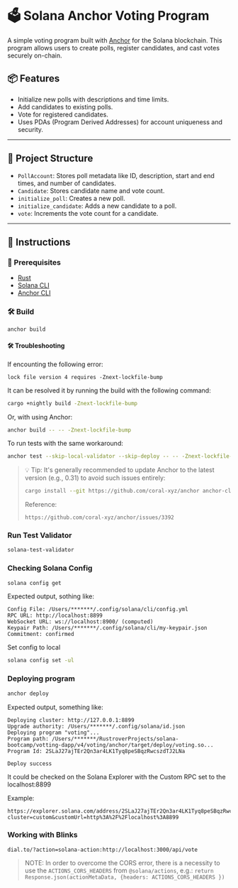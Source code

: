 # 🗳️ Solana Anchor Voting Program

A simple voting program built with [Anchor](https://www.anchor-lang.com/) for the Solana blockchain. This program allows users to create polls, register candidates, and cast votes securely on-chain.

## 📦 Features

- Initialize new polls with descriptions and time limits.
- Add candidates to existing polls.
- Vote for registered candidates.
- Uses PDAs (Program Derived Addresses) for account uniqueness and security.

---

## 📁 Project Structure

- `PollAccount`: Stores poll metadata like ID, description, start and end times, and number of candidates.
- `Candidate`: Stores candidate name and vote count.
- `initialize_poll`: Creates a new poll.
- `initialize_candidate`: Adds a new candidate to a poll.
- `vote`: Increments the vote count for a candidate.

---

## 🔧 Instructions

### 📌 Prerequisites

- [Rust](https://www.rust-lang.org/)
- [Solana CLI](https://docs.solana.com/cli/install-solana-cli-tools)
- [Anchor CLI](https://www.anchor-lang.com/docs/installation)

### 🛠 Build

```bash
anchor build
```

#### 🛠️ Troubleshooting

If encounting the following error:

```text
lock file version 4 requires -Znext-lockfile-bump
```

It can be resolved it by running the build with the following command:

```bash
cargo +nightly build -Znext-lockfile-bump
```

Or, with using Anchor:

```bash
anchor build -- -- -Znext-lockfile-bump
```

To run tests with the same workaround:

```bash
anchor test --skip-local-validator --skip-deploy -- -- -Znext-lockfile-bump
```

> 💡 Tip: It's generally recommended to update Anchor to the latest version (e.g., 0.31) to avoid such issues entirely:
>
> ```bash
> cargo install --git https://github.com/coral-xyz/anchor anchor-cli --force
> ```
>
> Reference:
> ```text
> https://github.com/coral-xyz/anchor/issues/3392
> ```

### Run Test Validator

```bash
solana-test-validator
```

### Checking Solana Config

```bash
solana config get
```

Expected output, sothing like:
```text
Config File: /Users/*******/.config/solana/cli/config.yml
RPC URL: http://localhost:8899 
WebSocket URL: ws://localhost:8900/ (computed)
Keypair Path: /Users/*******/.config/solana/cli/my-keypair.json 
Commitment: confirmed
```

Set config to local

```bash
solana config set -ul
```

### Deploying program

```bash
anchor deploy
```

Expected output, something like:

```text
Deploying cluster: http://127.0.0.1:8899
Upgrade authority: /Users/*******/.config/solana/id.json
Deploying program "voting"...
Program path: /Users/*******/RustroverProjects/solana-bootcamp/votting-dapp/v4/voting/anchor/target/deploy/voting.so...
Program Id: 2SLaJ27ajTEr2Qn3ar4LK1Tyq8peSBqzRwcszdTJ2LNa

Deploy success
```

It could be checked on the Solana Explorer with the Custom RPC set to the localhost:8899

Example:

```text
https://explorer.solana.com/address/2SLaJ27ajTEr2Qn3ar4LK1Tyq8peSBqzRwcszdTJ2LNa?cluster=custom&customUrl=http%3A%2F%2Flocalhost%3A8899
```

### Working with Blinks

```text
dial.to/?action=solana-action:http://localhost:3000/api/vote
```

> NOTE: In order to overcome the CORS error, there is a necessity to use the `ACTIONS_CORS_HEADERS` from `@solana/actions`, e.g.:
> `return Response.json(actionMetaData, {headers: ACTIONS_CORS_HEADERS })`

